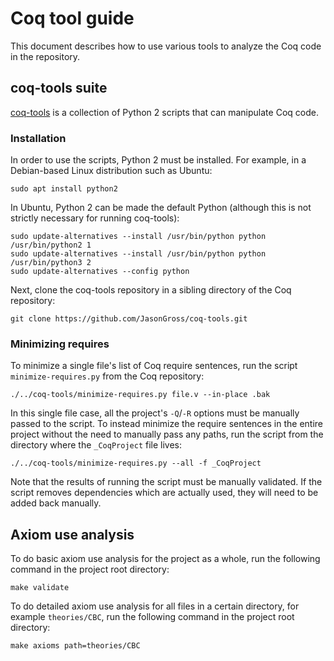 # Coq tool guide

This document describes how to use various tools to analyze the Coq code in the repository.

## coq-tools suite

[coq-tools](https://github.com/JasonGross/coq-tools) is a collection of Python 2 scripts that can manipulate Coq code.

### Installation

In order to use the scripts, Python 2 must be installed. For example, in a Debian-based Linux distribution such as Ubuntu:

```shell
sudo apt install python2
```

In Ubuntu, Python 2 can be made the default Python (although this is not strictly necessary for running coq-tools):

```shell
sudo update-alternatives --install /usr/bin/python python /usr/bin/python2 1
sudo update-alternatives --install /usr/bin/python python /usr/bin/python3 2
sudo update-alternatives --config python
```

Next, clone the coq-tools repository in a sibling directory of the Coq repository:

```shell
git clone https://github.com/JasonGross/coq-tools.git
```

### Minimizing requires

To minimize a single file's list of Coq require sentences, run the script `minimize-requires.py` from the Coq repository:

```shell
./../coq-tools/minimize-requires.py file.v --in-place .bak
```

In this single file case, all the project's `-Q`/`-R` options must be manually passed to the script. To instead minimize the require sentences in the entire project without the need to manually pass any paths, run the script from the directory where the `_CoqProject` file lives:

```shell
./../coq-tools/minimize-requires.py --all -f _CoqProject
```

Note that the results of running the script must be manually validated. If the script removes dependencies which are actually used, they will need to be added back manually.

## Axiom use analysis

To do basic axiom use analysis for the project as a whole, run the
following command in the project root directory:

```shell
make validate
```

To do detailed axiom use analysis for all files in a certain directory,
for example `theories/CBC`, run the following command in the project
root directory:

```shell
make axioms path=theories/CBC
```
